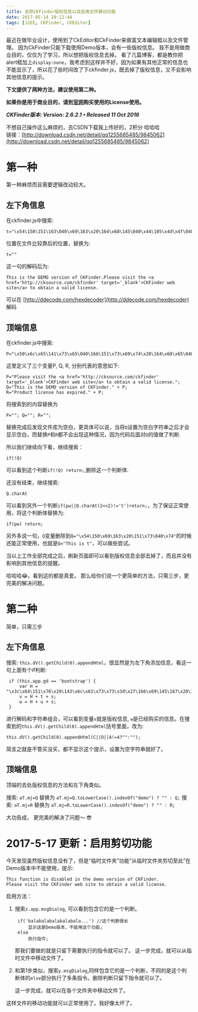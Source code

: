 ```yaml
---
title: 去除CKFinder版权信息以及启用文件移动功能
date: 2017-05-14 20:12:44
tags: [J2EE, CKFinder, CKEditor]
---
```


最近在做毕业设计，使用到了CkEditor和CkFinder来做富文本编辑框以及文件管理。
因为CkFinder只能下载使用Demo版本，会有一些版权信息。
我不是用做商业目的，仅仅为了学习，所以想把版权信息去掉。
看了几篇博客，都是教你把alert框加上`display:none`，我考虑到这样并不好，因为如果有其他正常的信息也不能显示了，所以花了些时间改了下ckfinder.js，既去掉了版权信息，又不会影响其他信息的提示。

**下文提供了两种方法，建议使用第二种。**

**如果你是用于商业目的，请到[官网](https://cksource.com/ckfinder/buy)购买使用的License使用。**

<!--more-->


_**CKFinder版本: Version: 2.6.2.1 • Released 11 Oct 2016**_

不想自己操作这么麻烦的，去CSDN下载我上传好的，2积分 哈哈哈   
链接：[http://download.csdn.net/detail/qq1255685485/9845062](http://download.csdn.net/detail/qq1255685485/9845062)


# 第一种

第一种麻烦而且需要逻辑改动较大。

## 左下角信息

在ckfinder.js中搜索:
		
	t="\x54\150\151\163\040\x69\163\x20\164\x68\145\040\x44\105\x4d\x4f\040\166\x65\x72\x73\x69\157\156\x20\157\146\040\103\113\x46\151\x6e\144\145\x72\056\040\120\154\x65\141\163\145\040\166\x69\x73\x69\x74\x20\164\150\145\040\x3c\x61\x20\150\162\x65\x66\x3d\x27\150\164\x74\x70\x3a\x2f\x2f\x63\x6b\163\157\x75\x72\x63\x65\056\143\x6f\x6d\057\143\153\146\151\x6e\144\x65\162\x27\x20\164\141\162\x67\x65\x74\x3d\047\x5f\x62\154\141\x6e\x6b\x27\x3e\x43\x4b\106\151\156\144\x65\x72\040\x77\145\x62\040\163\151\x74\x65\x3c\x2f\x61\x3e\x20\164\157\040\x6f\x62\x74\141\x69\x6e\x20\141\040\166\x61\154\151\144\040\x6c\151\x63\x65\156\163\x65\x2e"
	
	
位置在文件比较靠后的位置，替换为:

	t=""
	
这一句的解码后为:

	This is the DEMO version of CKFinder.Please visit the <a href='http://cksource.com/ckfinder' target='_blank'>CKFinder web site</a> to obtain a valid license.
	
可以在 [http://ddecode.com/hexdecoder](http://ddecode.com/hexdecoder) 解码
	
## 顶端信息

在ckfinder.js中搜索:

	P="\x50\x6c\x65\141\x73\x65\040\166\151\x73\x69\x74\x20\164\x68\x65\040\074\141\040\x68\162\x65\146\075\x27\x68\164\x74\160\072\057\057\x63\x6b\x73\x6f\x75\x72\x63\x65\056\x63\157\155\057\143\x6b\x66\151\x6e\x64\x65\x72\x27\x20\x74\141\162\147\145\x74\x3d\x27\x5f\x62\154\141\x6e\153\x27\x3e\x43\x4b\106\x69\x6e\x64\x65\162\x20\x77\x65\142\x20\x73\x69\x74\145\x3c\x2f\x61\x3e\040\x74\x6f\x20\157\142\x74\x61\151\156\x20\141\040\166\141\154\151\x64\040\154\151\143\145\x6e\163\145\x2e",Q="\x54\150\x69\163\x20\151\x73\040\x74\x68\x65\040\x44\x45\x4d\117\040\x76\x65\x72\163\x69\157\156\x20\157\x66\040\x43\x4b\106\x69\156\144\145\x72\x2e\x20"+P,R="\x50\162\157\144\x75\x63\164\040\154\151\143\x65\156\163\145\x20\150\141\x73\x20\x65\x78\160\x69\162\145\144\x2e\040"+P;
	
	
这里定义了三个变量P, Q, R, 分别代表的意思如下:

	P="Please visit the <a href='http://cksource.com/ckfinder' target='_blank'>CKFinder web site</a> to obtain a valid license.";
	Q="This is the DEMO version of CKFinder." + P;
	R="Product license has expired." + P;

将搜索到的内容替换为

	P=""; Q=""; R="";
	
替换完成后发现文件库为空白，更具体可以说，当将`Q`设置为空白字符串之后才会显示空白，而替换`P`和`R`都不会出现这种情况，因为代码后面对`Q`的值做了判断.

所以我们继续向下看，继续搜索：

	if(!Q)
	
可以看到这个判断`if(!Q) return;`,删除这一个判断体.

还没有结束，继续搜索:

	Q.charAt
	
可以看到另外一个判断`if(pw||Q.charAt(2<<2)!='t')return;`，为了保证正常使用，将这个判断体替换为:

	if(pw) return;
	
另外多说一句，`Q`变量删除到`Q="\x54\150\x69\163\x20\151\x73\040\x74"`的时候还能正常使用，也就是`Q="This is t"`，可以做些尝试。

当以上工作全部完成之后，刷新页面即可以看到版权信息全部去掉了，而且并没有影响到其他信息的提醒。


哈哈哈😂。看到这的都是真爱。
那么给你们说一个更简单的方法，只需三步，更完美的解决问题。

# 第二种

简单，只需三步

## 左下角信息

搜索: `this.dV().getChild(0).appendHtml`，很显然是为左下角添加信息，看这一句上面有个if判断:

	 if (this.app.gd == 'bootstrap') {
         var H = "\x3c\x64\151\x76\x20\143\x6c\x61\x73\x73\x3d\x27\166\x69\145\167\x20\164\157\157\154\137\160\141\x6e\145\x6c\047\040\x73\x74\x79\154\145\075\047\x64\151\x73\x70\154\141\x79\x3a\x62\x6c\157\143\153\x20\x21\x69\x6d\160\157\x72\164\x61\x6e\164\x3b\160\x6f\163\x69\x74\151\x6f\x6e\072\x73\x74\x61\164\151\143\040\x21\x69\x6d\160\157\x72\164\x61\x6e\x74\x3b\x63\x6f\x6c\157\x72\x3a\043\x33\x31\x37\x30\x38\x66\x20\041\151\155\x70\157\x72\x74\x61\156\x74\073\x62\x61\x63\x6b\147\162\157\165\x6e\144\055\143\157\x6c\x6f\x72\x3a\x23\144\x39\145\144\146\x37\x20\x21\x69\x6d\x70\157\x72\x74\141\156\x74\073\146\x6f\156\164\x2d\x73\151\172\x65\x3a\x20\061\063\x70\170\073\040\x70\141\x64\144\x69\156\147\072\040\x35\x70\170\073\x20\155\141\162\147\x69\x6e\072\065\160\170\x3b\x62\157\162\144\x65\162\055\x72\141\144\x69\x75\x73\x3a\x34\160\x78\x3b\047\x3e";
         v = H + t + s;
         w = H + u + s;
     }
                            
进行解码和字符串组合，可以看到变量`v`就是版权信息, `w`是已经购买的信息。在搜索到的`this.dV().getChild(0).appendHtml`括号里面，改为:

	this.dV().getChild(0).appendHtml(C||D||A!=4?"":"");

	
简言之就是不管买没买，都不显示这个提示，设置为空字符串就好了。

## 顶端信息

顶端的去处版权信息的方法和左下角类似。

搜索: `aT.mj=Q` 替换为 `aT.mj=Q.toLowerCase().indexOf("demo") ? "" : Q;`
搜索: `aT.mj=R` 替换为 `aT.mj=R.toLowerCase().indexOf("demo") ? "" : R;`

大功告成， 更完美的解决了问题～ 😎
# 2017-5-17 更新：启用剪切功能

今天发现虽然版权信息没有了，但是“临时文件夹”功能“从临时文件夹剪切至此”在Demo版本中不能使用，提示:

	This function is disabled in the demo version of CKFinder.
	Please visit the CKFinder web site to obtain a valid license.
	

启用方法：   

1. 搜索`z.app.msgDialog`, 可以看到包含它的是一个判断。

		if('balabalabalabalabala...') //这个判断很长
			显示这是Demo版本，不能用这个功能; 
		else 
			执行指令; 
		
	那我们要做的就是只留下需要执行的指令就可以了。
	这一步完成，就可以从临时文件中移动文件了。

2. 和第1步类似，搜索`y.msgDialog`,同样包含它的是一个判断，不同的是这个判断体的`else`部分执行了多条指令。删除判断只留下指令就可以了。

	这一步完成，就可以在各个文件夹中移动文件了。
	

这样文件的移动功能就可以正常使用了。我好像太坏了。






	

	
	